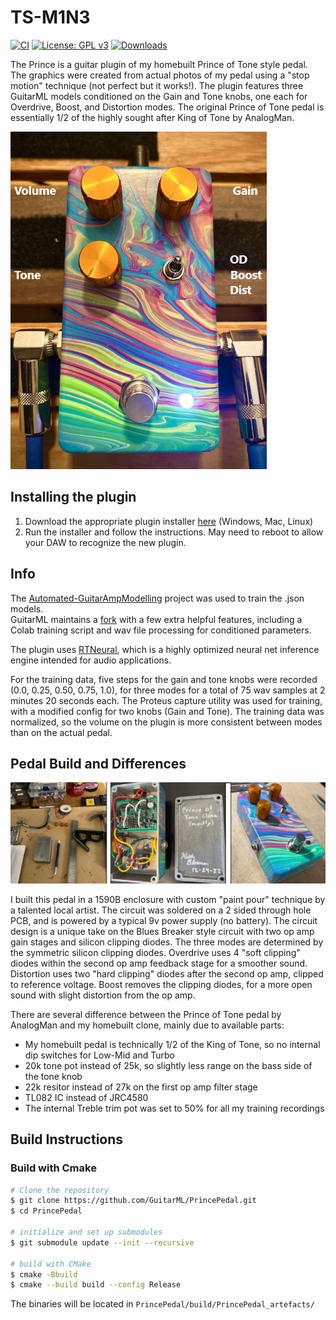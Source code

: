 # TS-M1N3

[![CI](https://github.com/GuitarML/PrincePedal/actions/workflows/cmake.yml/badge.svg)](https://github.com/GuitarML/PrincePedal/actions/workflows/cmake.yml) [![License: GPL v3](https://img.shields.io/badge/License-GPLv3-brightgreen.svg)](https://www.gnu.org/licenses/gpl-3.0) [![Downloads](https://img.shields.io/github/downloads/GuitarML/PrincePedal/total)](https://somsubhra.github.io/github-release-stats/?username=GuitarML&repository=PrincePedal&page=1&per_page=30)

The Prince is a guitar plugin of my homebuilt Prince of Tone style pedal. The graphics were created from actual photos of my pedal using a "stop motion" technique (not perfect but it works!). The plugin features three GuitarML models conditioned on the Gain and Tone knobs, one each for Overdrive, Boost, and Distortion modes. The original Prince of Tone pedal is essentially 1/2 of the highly sought after King of Tone by AnalogMan. 

![app](https://github.com/GuitarML/PrincePedal/blob/main/resources/background.png)

## Installing the plugin

1. Download the appropriate plugin installer [here](https://github.com/GuitarML/PrincePedal/releases) (Windows, Mac, Linux)
2. Run the installer and follow the instructions. May need to reboot to allow your DAW to recognize the new plugin.

## Info

The [Automated-GuitarAmpModelling](https://github.com/Alec-Wright/Automated-GuitarAmpModelling) project was used to train the .json models.<br>
GuitarML maintains a [fork](https://github.com/GuitarML/Automated-GuitarAmpModelling) with a few extra helpful features, including a Colab training script and wav file processing for conditioned parameters. 

The plugin uses [RTNeural](https://github.com/jatinchowdhury18/RTNeural), which is a highly optimized neural net inference engine intended for audio applications.

For the training data, five steps for the gain and tone knobs were recorded (0.0, 0.25, 0.50, 0.75, 1.0), for three modes for a total of 75 wav samples at 2 minutes 20 seconds each. The Proteus capture utility was used for training, with a modified config for two knobs (Gain and Tone). The training data was normalized, so the volume on the plugin is more consistent between modes than on the actual pedal.

## Pedal Build and Differences

![app](https://github.com/GuitarML/PrincePedal/blob/main/resources/build.jpg)

I built this pedal in a 1590B enclosure with custom "paint pour" technique by a talented local artist. The circuit was soldered on a 2 sided through hole PCB, and is powered by a typical 9v power supply (no battery). The circuit design is a unique take on the Blues Breaker style circuit with two op amp gain stages and silicon clipping diodes. The three modes are determined by the symmetric silicon clipping diodes. Overdrive uses 4 "soft clipping" diodes within the second op amp feedback stage for a smoother sound. Distortion uses two "hard clipping" diodes after the second op amp, clipped to reference voltage. Boost removes the clipping diodes, for a more open sound with slight distortion from the op amp. 

There are several difference between the Prince of Tone pedal by AnalogMan and my homebuilt clone, mainly due to available parts:
- My homebuilt pedal is technically 1/2 of the King of Tone, so no internal dip switches for Low-Mid and Turbo
- 20k tone pot instead of 25k, so slightly less range on the bass side of the tone knob
- 22k resitor instead of 27k on the first op amp filter stage
- TL082 IC instead of JRC4580
- The internal Treble trim pot was set to 50% for all my training recordings


## Build Instructions

### Build with Cmake

```bash
# Clone the repository
$ git clone https://github.com/GuitarML/PrincePedal.git
$ cd PrincePedal

# initialize and set up submodules
$ git submodule update --init --recursive

# build with CMake
$ cmake -Bbuild
$ cmake --build build --config Release
```
The binaries will be located in `PrincePedal/build/PrincePedal_artefacts/`
